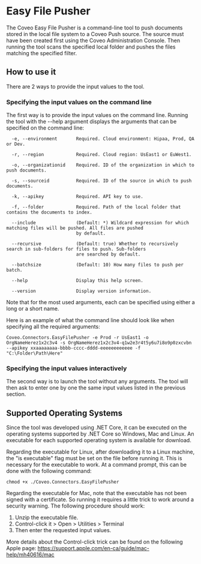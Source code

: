 # Easy File Pusher

The Coveo Easy File Pusher is a command-line tool to push documents stored in the local file system to a Coveo Push source. The source must have been created first using the Coveo Administration Console. Then running the tool scans the specified local folder and pushes the files matching the specified filter.

## How to use it

There are 2 ways to provide the input values to the tool.

### Specifying the input values on the command line

The first way is to provide the input values on the command line. Running the tool with the --help argument displays the arguments that can be specified on the command line:
```
  -e, --environment       Required. Cloud environment: Hipaa, Prod, QA or Dev.

  -r, --region            Required. Cloud region: UsEast1 or EuWest1.

  -o, --organizationid    Required. ID of the organization in which to push documents.

  -s, --sourceid          Required. ID of the source in which to push documents.

  -k, --apikey            Required. API key to use.

  -f, --folder            Required. Path of the local folder that contains the documents to index.

  --include               (Default: *) Wildcard expression for which matching files will be pushed. All files are pushed
                          by default.

  --recursive             (Default: true) Whether to recursively search in sub-folders for files to push. Sub-folders
                          are searched by default.

  --batchsize             (Default: 10) How many files to push per batch.

  --help                  Display this help screen.

  --version               Display version information.
```
Note that for the most used arguments, each can be specified using either a long or a short name.

Here is an example of what the command line should look like when specifying all the required arguments:
```
Coveo.Connectors.EasyFilePusher -e Prod -r UsEast1 -o OrgNameHerez1x2c3v4 -s OrgNameHerez1x2c3v4-q1w2e3r4t5y6u7i8o9p0zxcvbn --apikey xxaaaaaaaa-bbbb-cccc-dddd-eeeeeeeeeeee -f "C:\Folder\Path\Here"
```

### Specifying the input values interactively

The second way is to launch the tool without any arguments. The tool will then ask to enter one by one the same input values listed in the previous section.

## Supported Operating Systems

Since the tool was developed using .NET Core, it can be executed on the operating systems supported by .NET Core so Windows, Mac and Linux. An executable for each supported operating system is available for download.

Regarding the executable for Linux, after downloading it to a Linux machine, the "is executable" flag must be set on the file before running it. This is necessary for the executable to work. At a command prompt, this can be done with the following command:
```
chmod +x ./Coveo.Connectors.EasyFilePusher
```

Regarding the executable for Mac, note that the executable has not been signed with a certificate. So running it requires a little trick to work around a security warning. The following procedure should work:
1. Unzip the executable file.
2. Control-click it > Open > Utilities > Terminal
3. Then enter the requested input values.

More details about the Control-click trick can be found on the following Apple page: https://support.apple.com/en-ca/guide/mac-help/mh40616/mac
